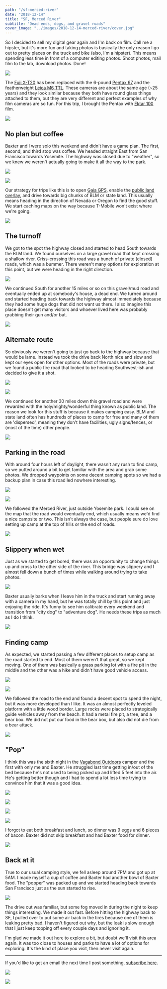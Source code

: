 ```yaml
---
path: "/sf-merced-river"
date: "2018-12-14"
title: "SF, Merced River"
subtitle: "Dead ends, dogs, and gravel roads"
cover_image: "../images/2018-12-14-merced-river/cover.jpg"
---
```


<div class='text'>

So I decided to sell my digital gear again and I'm back on film. Call me a
hipster, but it's more fun and taking photos is basically the only reason I go
out to pretty places on the truck and bike (also, I'm a hipster). This means
spending less time in front of a computer editing photos. Shoot photos, mail
film to the lab, download photos. Done!

</div>

![](../images/2018-12-14-merced-river/01.jpg)

<div class='text'>

The [Fuji X-T20](https://en.wikipedia.org/wiki/Fujifilm_X-T20) has been
replaced with the 6-pound [Pentax
67](https://en.wikipedia.org/wiki/Pentax_6%C3%977) and the featherweight [Leica
M6 TTL](https://en.wikipedia.org/wiki/Leica_M6). These cameras are about the
same age (~25 years) and they look similar because they both have round glass
things attached to them, but they are very different and perfect examples of
why film cameras are so fun. For this trip, I brought the Pentax with [Ektar
100](https://en.wikipedia.org/wiki/Ektar) film.

</div>

![](../images/2018-12-14-merced-river/02.jpg)

<div class='text'>

## No plan but coffee

Baxter and I were solo this weekend and didn't have a game plan. The first,
second, and third stop was coffee. We headed straight East from San Francisco
towards Yosemite. The highway was closed due to "weather", so we knew we
weren't actually going to make it all the way to the park.

</div>

![](../images/2018-12-14-merced-river/03.jpg)

![](../images/2018-12-14-merced-river/04.jpg)

<div class='text'>

Our strategy for trips like this is to open [Gaia
GPS](https://www.gaiagps.com), enable the [public land
overlay](https://help.gaiagps.com/hc/en-us/articles/115003524607-Public-Lands-Overlay-Legend),
and drive towards big chunks of BLM or state land. This usually means heading
in the direction of Nevada or Oregon to find the good stuff. We start caching
maps on the way because T-Mobile won't exist where we're going.

</div>

![](../images/2018-12-14-merced-river/05.jpg)

<div class='text'>

## The turnoff

We got to the spot the highway closed and started to head South towards the BLM
land. We found ourselves on a large gravel road that kept crossing a shallow
river. Criss-crossing this road was a bunch of private (closed) roads, which
was a bummer. There weren't many options for exploration at this point, but we
were heading in the right direction.

</div>

![](../images/2018-12-14-merced-river/06.jpg)

<div class='text'>

We continued South for another 15 miles or so on this gravel/mud road and
eventually ended up at somebody's house, a dead end. We turned around and
started heading back towards the highway almost immediately because they had
some huge dogs that did not want us there. I also imagine this place doesn't
get many visitors and whoever lived here was probably grabbing their gun and/or
bat.

</div>

![](../images/2018-12-14-merced-river/07.jpg)

<div class='text'>

## Alternate route

So obviously we weren't going to just go back to the highway because that would
be lame. Instead we took the drive back North nice and slow and kept our eyes
open for other options. Most of the roads were private, but we found a public
fire road that looked to be heading Southwest-ish and decided to give it a
shot.

</div>

![](../images/2018-12-14-merced-river/08.jpg)

![](../images/2018-12-14-merced-river/09.jpg)

<div class='text'>

We continued for another 30 miles down this gravel road and were rewarded with
the holy/mighty/wonderful thing known as public land. The reason we look for
this stuff is because it makes camping easy. BLM and state land often has
hundreds of places to camp for free and many of them are 'dispersed', meaning
they don't have facilities, ugly signs/fences, or (most of the time) other
people.

</div>

![](../images/2018-12-14-merced-river/10.jpg)

<div class='text'>

## Parking in the road

With around four hours left of daylight, there wasn't any rush to find camp, so
we putted around a bit to get familiar with the area and grab some photos. We
dropped waypoints on some decent camping spots so we had a backup plan in case
this road led nowhere interesting.

</div>

![](../images/2018-12-14-merced-river/11.jpg)

![](../images/2018-12-14-merced-river/12.jpg)

<div class='text'>

We followed the Merced River, just outside Yosemite park. I could see on the
map that the road would eventually end, which usually means we'd find a nice
campsite or two. This isn't always the case, but people sure do love setting up
camp at the top of hills or the end of roads.

</div>

![](../images/2018-12-14-merced-river/13.jpg)

<div class='text'>

## Slippery when wet

Just as we started to get bored, there was an opportunity to change things up
and cross to the other side of the river. This bridge was slippery and I almost
fell down a bunch of times while walking around trying to take photos.

</div>

![](../images/2018-12-14-merced-river/14.jpg)

<div class='text'>

Baxter usually barks when I leave him in the truck and start running away with
a camera in my hand, but he was totally chill by this point and just enjoying
the ride. It's funny to see him calibrate every weekend and transition from
"city dog" to "adventure dog". He needs these trips as much as I do I think.

</div>

![](../images/2018-12-14-merced-river/15.jpg)

<div class='text'>

## Finding camp

As expected, we started passing a few different places to setup camp as the
road started to end. Most of them weren't that great, so we kept moving. One of
them was basically a grass parking lot with a fire pit in the middle and the
other was a hike and didn't have good vehicle access.

</div>

![](../images/2018-12-14-merced-river/16.jpg)

![](../images/2018-12-14-merced-river/17.jpg)

<div class='text'>

We followed the road to the end and found a decent spot to spend the night, but
it was more developed than I like. It was an almost perfectly leveled platform
with a little wood border. Large rocks were placed to strategically guide
vehicles away from the beach. It had a metal fire pit, a tree, and a bear box.
We did not put our food in the bear box, but also did not die from a bear
attack.

</div>

![](../images/2018-12-14-merced-river/18.jpg)

<div class='text'>

## "Pop"

I think this was the sixth night in the [Vagabond
Outdoors](https://vagabondoutdoors.com/) camper and the first with only me and
Baxter. He struggled last time getting in/out of the bed because he's not used
to being picked up and lifted 5 feet into the air. He's getting better though
and I had to spend a lot less time trying to convince him that it was a good
idea.

</div>

![](../images/2018-12-14-merced-river/19.jpg)

![](../images/2018-12-14-merced-river/20.jpg)

![](../images/2018-12-14-merced-river/21.jpg)

![](../images/2018-12-14-merced-river/22.jpg)

<div class='text'>

I forgot to eat both breakfast and lunch, so dinner was 9 eggs and 6 pieces of
bacon. Baxter did not skip breakfast and had Baxter food for dinner.

</div>

![](../images/2018-12-14-merced-river/23.jpg)

<div class='text'>

## Back at it

True to our usual camping style, we fell asleep around 7PM and got up at 5AM. I
made myself a cup of coffee and Baxter had another bowl of Baxter food. The
"popper" was packed up and we started heading back towards San Francisco just
as the sun started to rise.

</div>

![](../images/2018-12-14-merced-river/24.jpg)

<div class='text'>

The drive out was familiar, but some fog moved in during the night to keep
things interesting. We made it out fast. Before hitting the highway back to SF,
I pulled over to put some air back in the tires because one of them is leaking
pretty bad. I haven't figured out why, but the leak is slow enough that I just
keep topping off every couple days and ignoring it.

I'm glad we made it out here to explore a bit, but doubt we'll visit this area
again. It was too close to houses and parks to have a lot of options for
exploring. It's the kind of place you visit, then never visit again.

---

If you'd like to get an email the next time I post something, [subscribe
here](/follow/).

</div>

![](../images/2018-12-14-merced-river/25.jpg)

![](../images/2018-12-14-merced-river/26.jpg)
